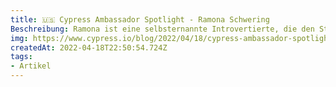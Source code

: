 ```yaml
---
title: 🇺🇸 Cypress Ambassador Spotlight - Ramona Schwering
Beschreibung: Ramona ist eine selbsternannte Introvertierte, die den Status quo ständig in Frage stellt. Trotz ihrer Behauptung hat Ramona an zahlreichen Workshops und Veranstaltungen teilgenommen und dabei zahlreiche Mitglieder der Cypress-Gemeinschaft unterstützt.
img: https://www.cypress.io/blog/2022/04/18/cypress-ambassador-spotlight-ramona-schwering/
createdAt: 2022-04-18T22:50:54.724Z
tags:
- Artikel
---
```

